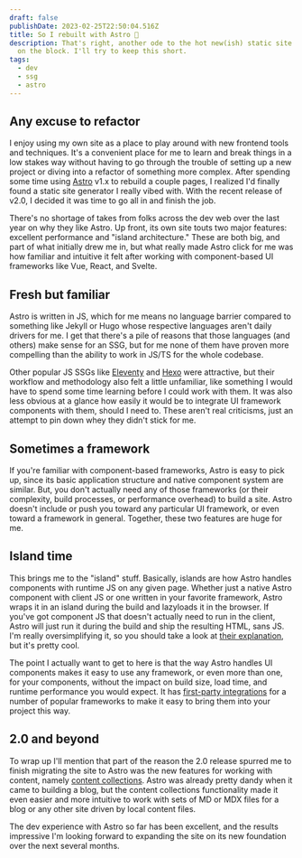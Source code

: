 ```yaml
---
draft: false
publishDate: 2023-02-25T22:50:04.516Z
title: So I rebuilt with Astro 🎉
description: That's right, another ode to the hot new(ish) static site generator
  on the block. I'll try to keep this short.
tags:
  - dev
  - ssg
  - astro
---
```

## Any excuse to refactor

I enjoy using my own site as a place to play around with new frontend tools and techniques. It's a convenient place for me to learn and break things in a low stakes way without having to go through the trouble of setting up a new project or diving into a refactor of something more complex. After spending some time using [Astro](https://astro.build) v1.x to rebuild a couple pages, I realized I'd finally found a static site generator I really vibed with. With the recent release of v2.0, I decided it was time to go all in and finish the job.

There's no shortage of takes from folks across the dev web over the last year on why they like Astro. Up front, its own site touts two major features: excellent performance and "island architecture." These are both big, and part of what initially drew me in, but what really made Astro click for me was how familiar and intuitive it felt after working with component-based UI frameworks like Vue, React, and Svelte.

## Fresh but familiar

Astro is written in JS, which for me means no language barrier compared to something like Jekyll or Hugo whose respective languages aren't daily drivers for me. I get that there's a pile of reasons that those languages (and others) make sense for an SSG, but for me none of them have proven more compelling than the ability to work in JS/TS for the whole codebase.

Other popular JS SSGs like [Eleventy](https://www.11ty.dev/) and [Hexo](https://hexo.io/) were attractive, but their workflow and methodology also felt a little unfamiliar, like something I would have to spend some time learning before I could work with them. It was also less obvious at a glance how easily it would be to integrate UI framework components with them, should I need to. These aren't real criticisms, just an attempt to pin down whey they didn't stick for me.

## Sometimes a framework

If you're familiar with component-based frameworks, Astro is easy to pick up, since its basic application structure and native component system are similar. But, you don't actually need any of those frameworks (or their complexity, build processes, or performance overhead) to build a site. Astro doesn't include or push you toward any particular UI framework, or even toward a framework in general. Together, these two features are huge for me.

## Island time

This brings me to the "island" stuff. Basically, islands are how Astro handles components with runtime JS on any given page. Whether just a native Astro component with client JS or one written in your favorite framework, Astro wraps it in an island during the build and lazyloads it in the browser. If you've got component JS that doesn't actually need to run in the client, Astro will just run it during the build and ship the resulting HTML, sans JS. I'm really oversimplifying it, so you should take a look at [their explanation](https://docs.astro.build/en/concepts/islands/), but it's pretty cool.

The point I actually want to get to here is that the way Astro handles UI components makes it easy to use any framework, or even more than one, for your components, without the impact on build size, load time, and runtime performance you would expect. It has [first-party integrations](https://docs.astro.build/en/core-concepts/framework-components/) for a number of popular frameworks to make it easy to bring them into your project this way.

## 2.0 and beyond

To wrap up I'll mention that part of the reason the 2.0 release spurred me to finish migrating the site to Astro was the new features for working with content, namely [content collections](https://docs.astro.build/en/guides/content-collections/). Astro was already pretty dandy when it came to building a blog, but the content collections functionality made it even easier and more intuitive to work with sets of MD or MDX files for a blog or any other site driven by local content files.

The dev experience with Astro so far has been excellent, and the results impressive I'm looking forward to expanding the site on its new foundation over the next several months.